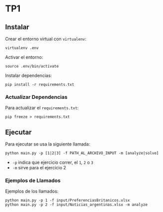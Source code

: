 # TP1

## Instalar

Crear el entorno virtual con `virtualenv`:
```
virtualenv .env
```

Activar el entorno:
```
source .env/bin/activate
```

Instalar dependencias:
```
pip install -r requirements.txt
```

### Actualizar Dependencias

Para actualizar el `requirements.txt`:
```
pip freeze > requirements.txt
```

## Ejecutar

Para ejecutar se usa la siguiente llamada:
```
python main.py -p [1|2|3] -f PATH_AL_ARCHIVO_INPUT -m [analyze|solve]
```

- `-p` indica que ejercicio correr, el `1`, `2` o `3`
- `-m` sirve para el ejercicio 2

### Ejemplos de Llamados

Ejemplos de los llamados:
```
python main.py -p 1 -f input/PreferenciasBritanicos.xlsx
python main.py -p 2 -f input/Noticias_argentinas.xlsx -m analyze
```
